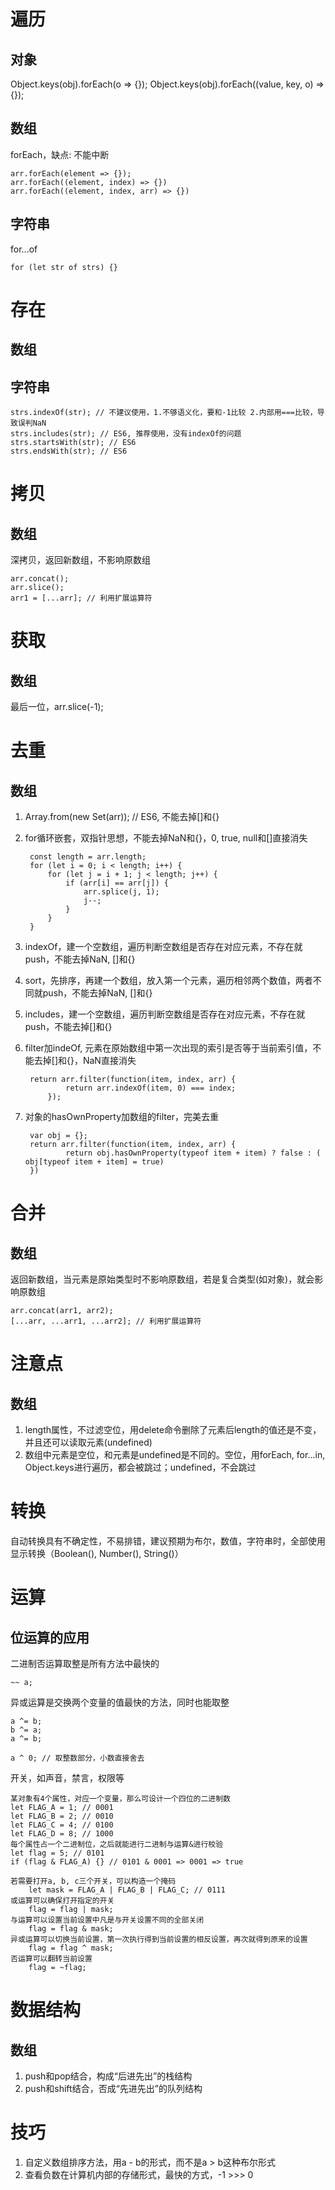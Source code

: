 # 遍历
## 对象
Object.keys(obj).forEach(o => {});
Object.keys(obj).forEach((value, key, o) => {});
## 数组
forEach，缺点: 不能中断

	arr.forEach(element => {});
	arr.forEach((element, index) => {})
	arr.forEach((element, index, arr) => {})
## 字符串
for...of

	for (let str of strs) {}
# 存在
## 数组
## 字符串
	strs.indexOf(str); // 不建议使用，1.不够语义化，要和-1比较 2.内部用===比较，导致误判NaN
	strs.includes(str); // ES6, 推荐使用，没有indexOf的问题
	strs.startsWith(str); // ES6
	strs.endsWith(str); // ES6
# 拷贝
## 数组
深拷贝，返回新数组，不影响原数组

	arr.concat();
	arr.slice();
	arr1 = [...arr]; // 利用扩展运算符
# 获取
## 数组
最后一位，arr.slice(-1);
# 去重
## 数组
1. Array.from(new Set(arr)); // ES6, 不能去掉[]和{}
2. for循环嵌套，双指针思想，不能去掉NaN和{}，0, true, null和[]直接消失

		const length = arr.length;
		for (let i = 0; i < length; i++) {
			for (let j = i + 1; j < length; j++) {
				if (arr[i] == arr[j]) {
					arr.splice(j, 1);
					j--;
				}
			}
		}
3. indexOf，建一个空数组，遍历判断空数组是否存在对应元素，不存在就push，不能去掉NaN, []和{}
4. sort，先排序，再建一个数组，放入第一个元素，遍历相邻两个数值，两者不同就push，不能去掉NaN, []和{}
5. includes，建一个空数组，遍历判断空数组是否存在对应元素，不存在就push，不能去掉[]和{}
6. filter加indeOf, 元素在原始数组中第一次出现的索引是否等于当前索引值，不能去掉[]和{}，NaN直接消失

		return arr.filter(function(item, index, arr) {
    			return arr.indexOf(item, 0) === index;
    		});	 
7. 对象的hasOwnProperty加数组的filter，完美去重

		var obj = {};
		return arr.filter(function(item, index, arr) {
    			return obj.hasOwnProperty(typeof item + item) ? false : (				obj[typeof item + item] = true)
		})

# 合并
## 数组
返回新数组，当元素是原始类型时不影响原数组，若是复合类型(如对象)，就会影响原数组

	arr.concat(arr1, arr2);
	[...arr, ...arr1, ...arr2]; // 利用扩展运算符
# 注意点
## 数组
1. length属性，不过滤空位，用delete命令删除了元素后length的值还是不变，并且还可以读取元素(undefined)
2. 数组中元素是空位，和元素是undefined是不同的。空位，用forEach, for...in, Object.keys进行遍历，都会被跳过；undefined，不会跳过

# 转换
自动转换具有不确定性，不易排错，建议预期为布尔，数值，字符串时，全部使用显示转换（Boolean(), Number(), String()）
# 运算
## 位运算的应用
二进制否运算取整是所有方法中最快的

	~~ a;
异或运算是交换两个变量的值最快的方法，同时也能取整

	a ^= b;
	b ^= a;
	a ^= b;

	a ^ 0; // 取整数部分，小数直接舍去
开关，如声音，禁言，权限等

	某对象有4个属性，对应一个变量，那么可设计一个四位的二进制数
	let FLAG_A = 1; // 0001
	let FLAG_B = 2; // 0010
	let FLAG_C = 4; // 0100
	let FLAG_D = 8; // 1000
	每个属性占一个二进制位，之后就能进行二进制与运算&进行校验
	let flag = 5; // 0101
	if (flag & FLAG_A) {} // 0101 & 0001 => 0001 => true
	
	若需要打开a, b, c三个开关，可以构造一个掩码
		let mask = FLAG_A | FLAG_B | FLAG_C; // 0111
	或运算可以确保打开指定的开关
		flag = flag | mask;
	与运算可以设置当前设置中凡是与开关设置不同的全部关闭
		flag = flag & mask;
	异或运算可以切换当前设置，第一次执行得到当前设置的相反设置，再次就得到原来的设置
		flag = flag ^ mask;
	否运算可以翻转当前设置
		flag = ~flag;
	
# 数据结构
## 数组
1. push和pop结合，构成“后进先出”的栈结构
2. push和shift结合，否成“先进先出”的队列结构

# 技巧
1. 自定义数组排序方法，用a - b的形式，而不是a > b这种布尔形式
2. 查看负数在计算机内部的存储形式，最快的方式，-1 >>> 0